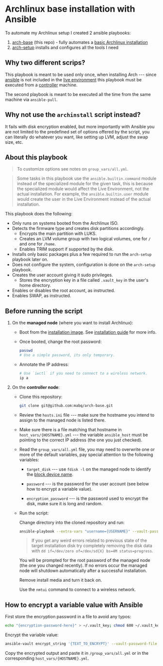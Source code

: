 # Archlinux base installation with Ansible

To automate my Archlinux setup I created 2 ansible playbooks:

1. [arch-base](https://github.com/mabq/arch-base) (this repo) - fully automates a [basic Archlinux installation](https://wiki.archlinux.org/title/Installation_guide)
2. [arch-setup](https://github.com/mabq/arch-setup) installs and configures all the tools I need


## Why two different scrips?

This playbook is meant to be used only once, when installing Arch --- since [ansible](https://archlinux.org/packages/extra/any/ansible/) is not included in the [live environment](https://wiki.archlinux.org/title/Installation_guide#Boot_the_live_environment) this playbook must be executed from a [controller](https://docs.ansible.com/ansible/latest/getting_started/index.html#getting-started-with-ansible) machine.

The second playbook is meant to be executed all the time from the same machine via `ansible-pull`.


## Why not use the `archinstall` script instead?

It fails with disk encryption enabled, but more importantly with Ansible you are not limited to the predefined set of options offered by the script, you can literally do whatever you want, like setting up LVM, adjust the swap size, etc.


## About this playbook

> To customize options see notes on `group_vars/all.yml`.

> Some tasks in this playbook use the `ansible.builtin.command` module instead of the specialized module for the given task, this is because the specialized module would affect the Live Environment, not the actual installation. For example, the `ansible.builtin.user` module would create the user in the Live Environment instead of the actual installation. 

This playbook does the following:

- Only runs on systems booted from the Archlinux ISO.
- Detects the firmware type and creates disk partitions accordingly. 
    - Encrypts the main partition with LUKS.
    - Creates an LVM volume group with two logical volumes, one for `/` and one for `/home`.
    - Enables TRIM support if supported by the disk.
- Installs only basic packages plus a few required to run the `arch-setup` playbook later on.
- Does not configure the system, configuration is done on the `arch-setup` playbook.
- Creates the user account giving it sudo privileges.
    - Stores the encryption key in a file called `.vault_key` in the user's home directory.
- Enables or disables the root account, as instructed.
- Enables SWAP, as instructed.


## Before running the script

1. On the **managed node** (where you want to install Archlinux):

   - Boot from the [installation image](https://archlinux.org/download/). See [installation guide](https://wiki.archlinux.org/title/Installation_guide) for more info.

   - Once booted, change the root password:

     ```bash
     passwd
     # Use a simple password, its only temporary.
     ```

   - Annotate the IP address:

     ```bash
     # Use `iwctl` if you need to connect to a wireless network.
     ip a
     ```

2. On the **controller node**:

   - Clone this repository:

     ```bash
     git clone git@github.com:mabq/arch-base.git
     ```

   - Review the `hosts.ini` file --- make sure the hostname you intend to assign to the managed node is listed there.

   - Make sure there is a file matching that hostname in `host_vars/{HOSTNAME}.yml` --- the variable `ansible_host` must be pointing to the correct IP address (the one you just checked).

   - Read the `group_vars/all.yml` file, you may need to overwrite one or more of the default variables, pay special attention to the following variables: 

     - `target_disk` --- use `fdisk -l` on the managed node to identify the [block device name](https://wiki.archlinux.org/title/Device_file#Block_devices).

     - `password` --- is the password for the user account (see below how to encrypt a variable value).

     - `encryption_password` --- is the password used to encrypt the disk, make sure it is long and random.

   - Run the script:

     Change directory into the cloned repository and run:

     ```bash
     ansible-playbook --extra-vars "username={USERNAME}" --vault-password-file ~/.vault_key --ask-pass local.yml
     ```

     > If you get any weird errors related to previous state of the target installation disk try completely removing the disk data with `dd if=/dev/zero of=/dev/sd{X} bs=4M status=progress`.

     You will be prompted for the root password of the managed node (the one you changed recently). If no errors occur the managed node will shutdown automatically after a successful installation.

     Remove install media and turn it back on.

     Use the `nmtui` command to connect to a wireless network.


## How to encrypt a variable value with Ansible

First store the encryption password in a file to avoid any typos:

   ```bash
   echo "{encryption-password-here}" > ~/.vault_key; chmod 600 ~/.vault_key
   ```

Encrypt the variable value:

   ```bash
   ansible-vault encrypt_string '{TEXT_TO_ENCRYPT}' --vault-password-file ~/.vault_key --name '{VARIABLE_NAME}'`
   ```

Copy the encrypted output and paste it in `/group_vars/all.yml` or in the corresponding `host_vars/{HOSTNAME}.yml`.


